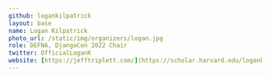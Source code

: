 ```yaml
---
github: logankilpatrick
layout: base
name: Logan Kilpatrick
photo_url: /static/img/organizers/logan.jpg
role: DEFNA, DjangoCon 2022 Chair
twitter: OfficialLoganK
website: [https://jefftriplett.com/](https://scholar.harvard.edu/logankilpatrick)
---
```

